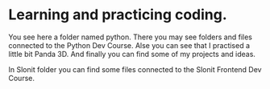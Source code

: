 # Learning and practicing coding.

You see here a folder named python. There you may see folders and files connected to the Python Dev Course. Alse you can see that I practised a little bit  Panda 3D. And finally you can find some of my projects and ideas.

In Slonit folder you can find some files connected to the Slonit Frontend Dev Course.
